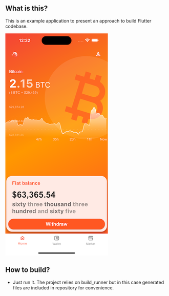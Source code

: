 ## What is this?

This is an example application to present an approach to build Flutter codebase. 

![App screenshot](screenshot.png)


## How to build?

- Just run it. The project relies on build_runner but in this case generated files are included in repository for convenience.
